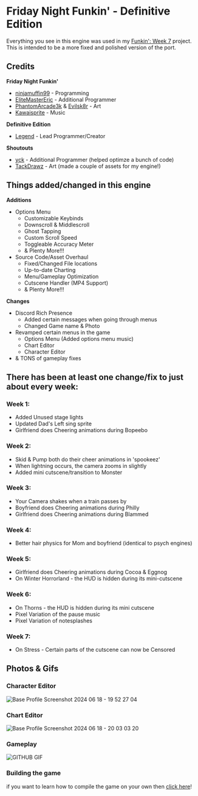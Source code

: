# Friday Night Funkin' - Definitive Edition

Everything you see in this engine was used in my [Funkin': Week 7](https://github.com/LegendLOL/Funkin-Week7) project. This is intended to be a more fixed and polished version of the port.

## Credits
**Friday Night Funkin'**
- [ninjamuffin99](https://twitter.com/ninja_muffin99) - Programming
- [EliteMasterEric](https://twitter.com/EliteMasterEric) - Additional Programmer
- [PhantomArcade3k](https://twitter.com/phantomarcade3k?lang=en) & [Evilsk8r](https://twitter.com/evilsk8r) - Art
- [Kawaisprite](https://twitter.com/kawaisprite) - Music

**Definitive Edition**
- [Legend](https://twitter.com/AnimatingLegend) - Lead Programmer/Creator

**Shoutouts**
- [yck](https://github.com/YckenEhh) - Additional Programmer (helped optimze a bunch of code)
- [TackDrawz](https://www.youtube.com/channel/UCAPDPJuunLWQJzOXA_3yEfw) - Art (made a couple of assets for my engine!)

## Things added/changed in this engine
**Additions**
- Options Menu
    - Customizable Keybinds
    - Downscroll & Middlescroll
    - Ghost Tapping
    - Custom Scroll Speed
    - Toggleable Accuracy Meter
    - & Plenty More!!!
- Source Code/Asset Overhaul
    - Fixed/Changed File locations
    - Up-to-date Charting
    - Menu/Gameplay Optimization
    - Cutscene Handler (MP4 Support)
    - & Plenty More!!!

**Changes**
- Discord Rich Presence
    - Added certain messages when going through menus
    - Changed Game name & Photo
- Revamped certain menus in the game
    - Options Menu (Added options menu music)
    - Chart Editor
    - Character Editor
- & TONS of gameplay fixes

## There has been at least one change/fix to just about every week:
### Week 1:
* Added Unused stage lights
* Updated Dad's Left sing sprite
* Girlfriend does Cheering animations during Bopeebo
### Week 2:
* Skid & Pump both do their cheer animations in 'spookeez'
* When lightning occurs, the camera zooms in slightly
* Added mini cutscene/transition to Monster
### Week 3:
* Your Camera shakes when a train passes by
* Boyfriend does Cheering animations during Philly
* Girlfriend does Cheering animations during Blammed
### Week 4:
* Better hair physics for Mom and boyfriend (identical to psych engines)
### Week 5:
* Girlfriend does Cheering animations during Cocoa & Eggnog
* On Winter Horrorland - the HUD is hidden during its mini-cutscene
### Week 6:
* On Thorns - the HUD is hidden during its mini cutscene
* Pixel Variation of the pause music
* Pixel Variation of notesplashes
### Week 7:
* On Stress - Certain parts of the cutscene can now be Censored

## Photos & Gifs

### Character Editor
![Base Profile Screenshot 2024 06 18 - 19 52 27 04](https://github.com/AnimatingLegend/Funkin-Definitive-Edition/assets/83415030/7c0889a2-dd9a-41c8-a717-e4a09617293d)

### Chart Editor
![Base Profile Screenshot 2024 06 18 - 20 03 03 20](https://github.com/AnimatingLegend/Funkin-Definitive-Edition/assets/83415030/8f7fab48-6ccb-4ea9-becb-9e2f5d3139ce)

### Gameplay
![GITHUB GIF](https://github.com/AnimatingLegend/Funkin-Definitive-Edition/assets/83415030/2ca560d3-23c8-417d-838b-0372c2944e52)

### Building the game
if you want to learn how to compile the game on your own then [click here](https://github.com/AnimatingLegend/Funkin-Definitive-Edition/blob/experimental/docs/guides/building.md)!